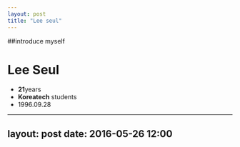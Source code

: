 ```yaml
---
layout: post
title: "Lee seul"
---
```


##introduce myself

# Lee Seul
- **21**years
- **Koreatech** students
- 1996.09.28

---
layout: post
date: 2016-05-26 12:00
---